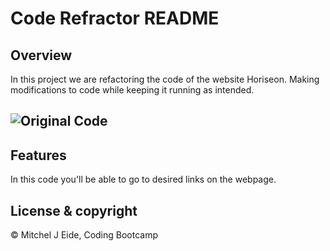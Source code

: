 # Code Refractor README 

## Overview 
In this project we are refactoring the code of the website Horiseon. Making modifications to code while keeping it running as intended. 

![Original Code](./assets/images/.html.png) 
---
## Features
In this code you'll be able to go to desired links on the webpage. 


## License & copyright 
© Mitchel J Eide, Coding Bootcamp
